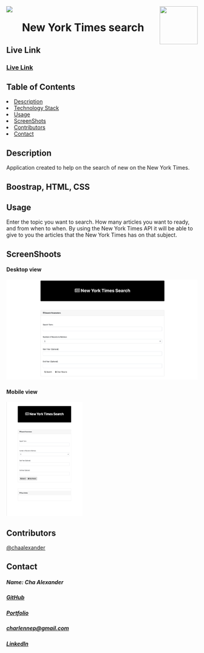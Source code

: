 
<img align="left" src= "https://img.shields.io/badge/License-MIT-green">
<img align="right" width="100" height="100" src="https://avatars1.githubusercontent.com/u/59755481?v=4">
<h1 align= "center"> New York Times search</h1>
<h2>Live Link</h2>
<h3><a href= "https://chaalexander.github.io/NYTsearch/">Live Link</a></h3>   
<h2> Table of Contents </h2>
<li><a href="#description">Description</a></li>  
<li><a href="#tech">Technology Stack</a></li> 
<li><a href="#usage">Usage</a></li> 
<li><a href="#screen">ScreenShots</a></li> 
<li><a href="#contributors">Contributors</a></li>   
<li><a href="#contact">Contact</a></li> 
<h2 id="description"> Description </h2>
<p>Application created to help on the search of new on the New York Times.</p>   
<h2 id="tech"> Boostrap, HTML, CSS</h2>   
<h2 id="usage"> Usage </h2>
<p>Enter the topic you want to search. How many articles you want to ready, and from when to when. By using the New York Times API it will be able to give to you the articles that the New York Times has on that subject.      
<h2 id="screen"> ScreenShoots </h2>
<h4>Desktop view</h4>
<img src= "assets/images/screen-desketop.png">
<h4>Mobile view</h4>
<img width="200" height="300" src= "assets/images/screen-mobile.png">
<h2 id="contributors"> Contributors </h2>
<p><a href= "https://github.com/chaalexander">@chaalexander</a></p> 
<h2 id="contact"> Contact </h2>         
<h5> Name: Cha Alexander </h5>       
<h5><a href= "https://github.com/chaalexander">GitHub</a></h5>  
<h5><a href= "https://chaalexander.github.io/">Portfolio</a></h5>  
<h5><a href= "mailto:charlennep@gmail.com">charlennep@gmail.com</a></h5>       
<h5><a href= "https://www.linkedin.com/in/cha-alexander">LinkedIn</a></h5>    

